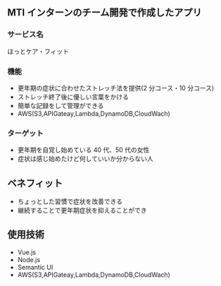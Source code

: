 ## MTI インターンのチーム開発で作成したアプリ

### サービス名

ほっとケア・フィット

### 機能

- 更年期の症状に合わせたストレッチ法を提供(2 分コース・10 分コース)
- ストレッチ終了後に優しい言葉をかける
- 簡単な記録をして管理ができる
- AWS(S3,APIGateay,Lambda,DynamoDB,CloudWach)

### ターゲット

- 更年期を自覚し始めている 40 代、50 代の女性
- 症状は感じ始めたけど何していいか分からない人

## ベネフィット

- ちょっとした習慣で症状を改善できる
- 継続することで更年期症状を抑えることができ

## 使用技術

- Vue.js
- Node.js
- Semantic UI
- AWS(S3,APIGateay,Lambda,DynamoDB,CloudWach)
